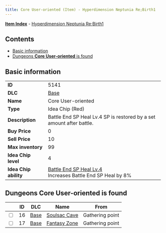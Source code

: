 ```yaml
---
title: Core User-oriented (Item) - Hyperdimension Neptunia Re;Birth1
---
```


[**Item Index**](/neptunia/rb1/item/index.html) - [Hyperdimension Neptunia Re;Birth1](/neptunia/rb1)

## Contents

- [Basic information](#basic-information)
- [Dungeons **Core User-oriented** is found](#dungeons-core-user-oriented-is-found)

## Basic information

|   |   |
| -- | -- |
| **ID** | 5141 |
| **DLC** | [Base](/neptunia/rb1/dlc/1-base.html) |
| **Name** | Core User-oriented |
| **Type** | Idea Chip (Red) |
| **Description** | Battle End SP Heal Lv.4 SP is restored by a set amount after battle. |
| **Buy Price** | 0 |
| **Sell Price** | 10 |
| **Max inventory** | 99 |
| **Idea Chip level** | 4 |
| **Idea Chip ability** | [Battle End SP Heal Lv.4](/neptunia/rb1/avatar/1-9640-battle-end-sp-heal-lv-4.html)<br />Increases Battle End SP Heal by 8% |


## Dungeons **Core User-oriented** is found

|    | ID | DLC | Name | From |
| -- | -- | --- | ---- | ---- |
| <input type="checkbox" id="rb1-dungeon-1-16" class="trackbox" /> | 16 | [Base](/neptunia/rb1/dlc/1-base.html) | [Soulsac Cave](/neptunia/rb1/dungeon/1-16-soulsac-cave.html) | Gathering point |
| <input type="checkbox" id="rb1-dungeon-1-17" class="trackbox" /> | 17 | [Base](/neptunia/rb1/dlc/1-base.html) | [Fantasy Zone](/neptunia/rb1/dungeon/1-17-fantasy-zone.html) | Gathering point |
